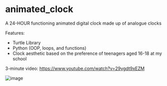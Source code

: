 # animated_clock
A 24-HOUR functioning animated digital clock made up of analogue clocks 

Features:
- Turtle Library
- Python (OOP, loops, and functions)
-  Clock aesthetic based on the preference of teenagers aged 16-18 at my school 


3-minute video: https://www.youtube.com/watch?v=29vgdt9xEZM


![image](https://user-images.githubusercontent.com/83513279/167294171-01ccc65c-fd9a-410a-baa6-bdb52c8a1fc1.png)


